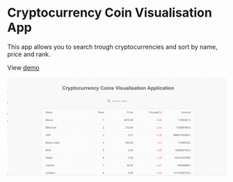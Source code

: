 # Cryptocurrency Coin Visualisation App

This app allows you to search trough cryptocurrencies and sort by name, price and rank.

View  [demo](https://condescending-thompson-2b0a92.netlify.com/)

![](demo.gif)
